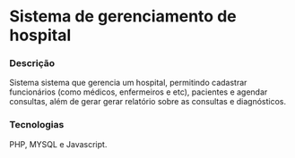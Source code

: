 # Sistema de gerenciamento de hospital
### Descrição
Sistema sistema que gerencia um hospital, permitindo cadastrar funcionários (como médicos, enfermeiros e etc), pacientes e agendar consultas, além de gerar gerar relatório sobre as consultas e diagnósticos.
### Tecnologias
PHP, MYSQL e Javascript.
